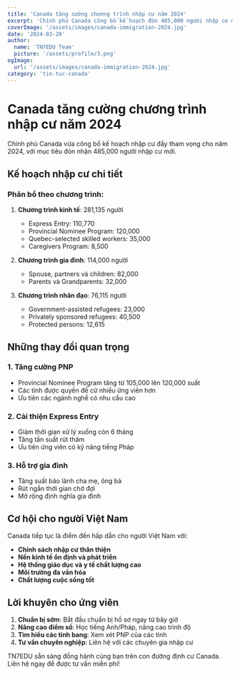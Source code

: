 ```yaml
---
title: 'Canada tăng cường chương trình nhập cư năm 2024'
excerpt: 'Chính phủ Canada công bố kế hoạch đón 485,000 người nhập cư mới trong năm 2024, tạo nhiều cơ hội cho ứng viên quốc tế.'
coverImage: '/assets/images/canada-immigration-2024.jpg'
date: '2024-03-20'
author:
  name: 'TN7EDU Team'
  picture: '/assets/profile/3.png'
ogImage:
  url: '/assets/images/canada-immigration-2024.jpg'
category: 'tin-tuc-canada'
---
```


# Canada tăng cường chương trình nhập cư năm 2024

Chính phủ Canada vừa công bố kế hoạch nhập cư đầy tham vọng cho năm 2024, với mục tiêu đón nhận 485,000 người nhập cư mới.

## Kế hoạch nhập cư chi tiết

### Phân bổ theo chương trình:

1. **Chương trình kinh tế**: 281,135 người
   - Express Entry: 110,770
   - Provincial Nominee Program: 120,000
   - Quebec-selected skilled workers: 35,000
   - Caregivers Program: 8,500

2. **Chương trình gia đình**: 114,000 người
   - Spouse, partners và children: 82,000
   - Parents và Grandparents: 32,000

3. **Chương trình nhân đạo**: 76,115 người
   - Government-assisted refugees: 23,000
   - Privately sponsored refugees: 40,500
   - Protected persons: 12,615

## Những thay đổi quan trọng

### 1. Tăng cường PNP
- Provincial Nominee Program tăng từ 105,000 lên 120,000 suất
- Các tỉnh được quyền đề cử nhiều ứng viên hơn
- Ưu tiên các ngành nghề có nhu cầu cao

### 2. Cải thiện Express Entry
- Giảm thời gian xử lý xuống còn 6 tháng
- Tăng tần suất rút thăm
- Ưu tiên ứng viên có kỹ năng tiếng Pháp

### 3. Hỗ trợ gia đình
- Tăng suất bảo lãnh cha mẹ, ông bà
- Rút ngắn thời gian chờ đợi
- Mở rộng định nghĩa gia đình

## Cơ hội cho người Việt Nam

Canada tiếp tục là điểm đến hấp dẫn cho người Việt Nam với:

- **Chính sách nhập cư thân thiện**
- **Nền kinh tế ổn định và phát triển**
- **Hệ thống giáo dục và y tế chất lượng cao**
- **Môi trường đa văn hóa**
- **Chất lượng cuộc sống tốt**

## Lời khuyên cho ứng viên

1. **Chuẩn bị sớm**: Bắt đầu chuẩn bị hồ sơ ngay từ bây giờ
2. **Nâng cao điểm số**: Học tiếng Anh/Pháp, nâng cao trình độ
3. **Tìm hiểu các tỉnh bang**: Xem xét PNP của các tỉnh
4. **Tư vấn chuyên nghiệp**: Liên hệ với các chuyên gia nhập cư

TN7EDU sẵn sàng đồng hành cùng bạn trên con đường định cư Canada. Liên hệ ngay để được tư vấn miễn phí!